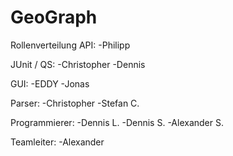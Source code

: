# GeoGraph

Rollenverteilung
API:
-Philipp

JUnit / QS:
-Christopher
-Dennis

GUI:
-EDDY
-Jonas

Parser:
-Christopher
-Stefan C.

Programmierer:
-Dennis L.
-Dennis S.
-Alexander S.

Teamleiter:
-Alexander
